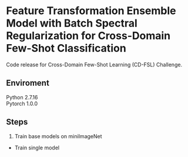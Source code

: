 # Feature Transformation Ensemble Model with Batch Spectral Regularization for Cross-Domain Few-Shot Classification
Code release for Cross-Domain Few-Shot Learning (CD-FSL) Challenge.
## Enviroment
Python 2.7.16<br>
Pytorch 1.0.0
## Steps
1. Train base models on miniImageNet
  * Train single model
